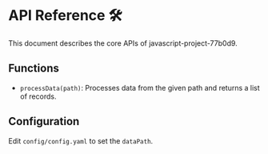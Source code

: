 # API Reference 🛠

This document describes the core APIs of javascript-project-77b0d9.

## Functions
- `processData(path)`: Processes data from the given path and returns a list of records.

## Configuration
Edit `config/config.yaml` to set the `dataPath`.
